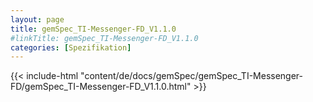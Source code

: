 ```yaml
---
layout: page
title: gemSpec_TI-Messenger-FD_V1.1.0
#linkTitle: gemSpec_TI-Messenger-FD_V1.1.0
categories: [Spezifikation]
---
```

{{< include-html "content/de/docs/gemSpec/gemSpec_TI-Messenger-FD/gemSpec_TI-Messenger-FD_V1.1.0.html" >}}